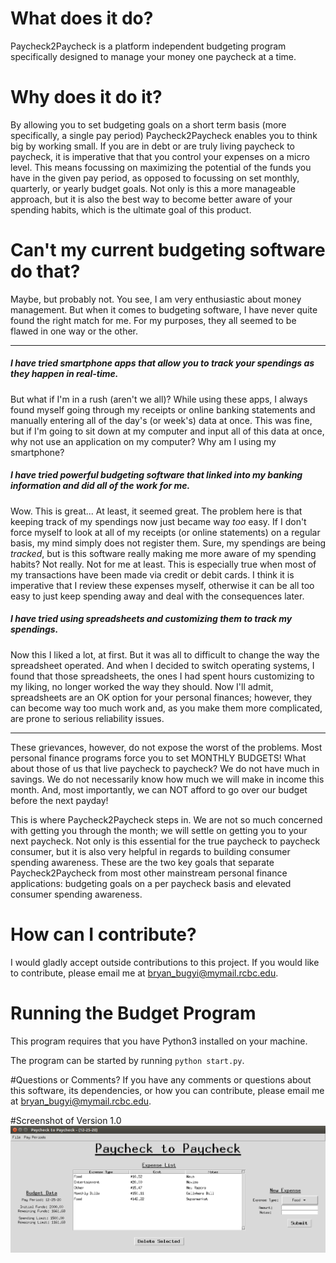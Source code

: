 # What does it do?

Paycheck2Paycheck is a platform independent budgeting program specifically designed to manage your money one paycheck at a time.

# Why does it do it?

By allowing you to set budgeting goals on a short term basis (more specifically, a single pay period) Paycheck2Paycheck enables you to think big by working small. If you are in debt or are truly living paycheck to paycheck, it is imperative that that you control your expenses on a micro level. This means focussing on maximizing the potential of the funds you have in the given pay period, as opposed to focussing on set monthly, quarterly, or yearly budget goals. Not only is this a more manageable approach, but it is also the best way to become better aware of your spending habits, which is the ultimate goal of this product. 

# Can't my current budgeting software do that?

Maybe, but probably not. You see, I am very enthusiastic about money management. But when it comes to budgeting software, I have never quite found the right match for me. For my purposes, they all seemed to be flawed in one way or the other. 

-----------------------------------------
##### I have tried smartphone apps that allow you to track your spendings as they happen in real-time.

But what if I'm in a rush (aren't we all)? While using these apps, I always found myself going
through my receipts or online banking statements and manually entering all of the day's (or week's) data at once. This was fine, but if I'm going to sit down at my computer and input all of this data at once, why not use an application on my computer? Why am I using my smartphone?

##### I have tried powerful budgeting software that linked into my banking information and did all of the work for me.

Wow. This is great... At least, it seemed great. The problem here is that keeping track of my spendings now just became way <em>too</em> easy. If I don't force myself to look at all of my receipts (or online statements) on a regular basis, my mind simply does not register them. Sure, my spendings are being <em>tracked</em>, but is this software really making me more aware of my spending habits? Not really. Not for me at least. This is especially true when most of my transactions have been made via credit or debit cards. I think it is imperative that I review these expenses myself, otherwise it can be all too easy to just keep spending away and deal with the consequences later. 

##### I have tried using spreadsheets and customizing them to track my spendings.

Now this I liked a lot, at first. But it was all to difficult to change the way the spreadsheet operated. And when I decided to switch operating systems, I found that those spreadsheets, the ones I had spent hours customizing to my liking, no longer worked the way they should. Now I'll admit, spreadsheets are an OK option for your personal finances; however, they can become way too much work and, as you make them more complicated, are prone to serious reliability issues. 

----------------------------------------

These grievances, however, do not expose the worst of the problems. Most personal finance programs force you to set MONTHLY BUDGETS! What about those of us that live paycheck to paycheck? We do not have much in savings. We do not necessarily know how much we will make in income this month. And, most importantly, we can NOT afford to go over our budget before the next payday! 

This is where Paycheck2Paycheck steps in. We are not so much concerned with getting you through the month; we will settle on getting you to your next paycheck. Not only is this essential for the true paycheck to paycheck consumer, but it is also very helpful in regards to building consumer spending awareness. These are the two key goals that separate Paycheck2Paycheck from most other mainstream personal finance applications: budgeting goals on a per paycheck basis and elevated consumer spending awareness. 

# How can I contribute?

I would gladly accept outside contributions to this project. If you would like to contribute, please email me at bryan_bugyi@mymail.rcbc.edu.

# Running the Budget Program
This program requires that you have Python3 installed on your machine.

The program can be started by running `python start.py`.

#Questions or Comments?
If you have any comments or questions about this software, its dependencies, or how you can contribute, please email me at bryan_bugyi@mymail.rcbc.edu.

#Screenshot of Version 1.0
![Image cannot be found!](img/v1_screenshot.png)

